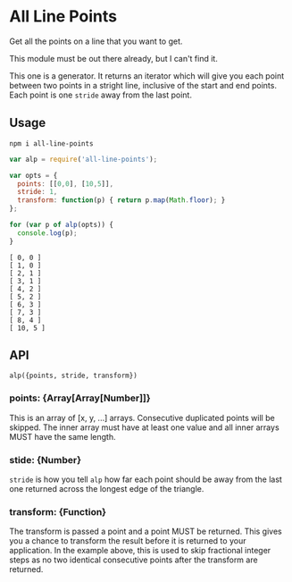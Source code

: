 # All Line Points

Get all the points on a line that you want to get.

This module must be out there already, but I can't find it.

This one is a generator. It returns an iterator which will give you each point between two points in a stright line, inclusive of the start and end points. Each point is one `stride` away from the last point. 

## Usage

`npm i all-line-points`

```js
var alp = require('all-line-points');

var opts = {
  points: [[0,0], [10,5]],
  stride: 1,
  transform: function(p) { return p.map(Math.floor); }
};

for (var p of alp(opts)) {
  console.log(p);
}
```

```
[ 0, 0 ]
[ 1, 0 ]
[ 2, 1 ]
[ 3, 1 ]
[ 4, 2 ]
[ 5, 2 ]
[ 6, 3 ]
[ 7, 3 ]
[ 8, 4 ]
[ 10, 5 ]
```

## API

`alp({points, stride, transform})`

### points: {Array[Array[Number]]}

This is an array of [x, y, ...] arrays. Consecutive duplicated points will be skipped. The inner array must have at least one value and all inner arrays MUST have the same length.

### stide: {Number}

`stride` is how you tell `alp` how far each point should be away from the last one returned across the longest edge of the triangle.

### transform: {Function}

The transform is passed a point and a point MUST be returned. This gives you a chance to transform the result before it is returned to your application. In the example above, this is used to skip fractional integer steps as no two identical consecutive points after the transform are returned.
